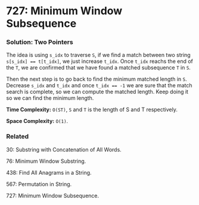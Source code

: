 # 727: Minimum Window Subsequence

### Solution: Two Pointers
The idea is using `s_idx` to traverse `S`, if we find a match between two string `s[s_idx] == t[t_idx]`, we just increase `t_idx`. Once `t_idx` reachs the end of the `T`, we are confirmed that we have found a matched subsequence `T` in `S`.

Then the next step is to go back to find the minimum matched length in `S`. Decrease `s_idx` and `t_idx` and once `t_idx == -1` we are sure that the match search is complete, so we can compute the matched length. Keep doing it so we can find the minimum length.

**Time Complexity:** `O(ST)`, `S` and `T` is the length of S and T respectively.

**Space Complexity:** `O(1)`.

### Related
30: Substring with Concatenation of All Words.

76: Minimum Window Substring.

438: Find All Anagrams in a String.

567: Permutation in String.

727: Minimum Window Subsequence.